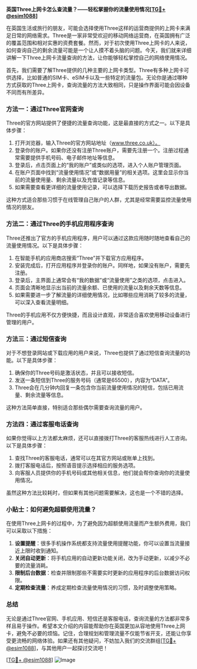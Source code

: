 **英国Three上网卡怎么查流量？——轻松掌握你的流量使用情况[[TG💪+ @esim1088](https://t.me/s/esim1088)]**

在英国生活或旅行的朋友，可能会选择使用Three这样的运营商提供的上网卡来满足日常的网络需求。Three是一家非常受欢迎的移动网络运营商，在英国拥有广泛的覆盖范围和相对实惠的资费套餐。然而，对于初次使用Three上网卡的人来说，如何查询自己的剩余流量可能是一个让人摸不着头脑的问题。今天，我们就来详细讲解一下Three上网卡流量查询的方法，让你能够轻松掌控自己的网络使用情况。

首先，我们需要了解Three提供的几种主要的上网卡类型。Three有多种上网卡可供选择，比如普通的SIM卡、eSIM卡以及一些特定的流量包。无论你是通过哪种方式获取的Three上网卡，查询流量的方法大致相同，只是操作界面可能会因设备不同而有所差异。

### 方法一：通过Three官网查询

Three的官方网站提供了便捷的流量查询功能，这是最直接的方式之一。以下是具体步骤：

1. 打开浏览器，输入Three的官方网站地址（www.three.co.uk）。
2. 登录你的账户。如果你还没有注册Three账户，需要先注册一个。注册过程通常需要提供手机号码、电子邮件地址等信息。
3. 登录后，点击页面上的“我的账户”或类似的选项，进入个人账户管理页面。
4. 在账户页面中找到“流量使用情况”或“数据用量”的相关选项。这里会显示你当前的流量使用量、剩余流量以及充值记录等信息。
5. 如果需要查看更详细的流量使用记录，可以选择下载历史报告或者导出数据。

这种方式适合那些习惯于在线管理自己账户的人群，尤其是经常需要监控流量使用情况的朋友。

### 方法二：通过Three的手机应用程序查询

Three还推出了官方的手机应用程序，用户可以通过这款应用随时随地查看自己的流量使用情况。以下是具体步骤：

1. 在智能手机的应用商店搜索“Three”并下载官方应用程序。
2. 安装完成后，打开应用程序并登录你的账户。同样地，如果没有账户，需要先注册。
3. 登录后，主界面上通常会有“我的数据”或“流量使用”之类的选项，点击进入。
4. 页面会清晰地显示出当前的流量余额、已使用的流量以及剩余天数等信息。
5. 如果需要进一步了解流量的详细使用情况，比如哪些应用消耗了较多的流量，可以深入查看流量明细。

Three的手机应用不仅方便快捷，而且设计直观，非常适合喜欢使用移动设备进行管理的用户。

### 方法三：通过短信查询

对于不想登录网站或下载应用的用户来说，Three也提供了通过短信查询流量的功能。以下是具体步骤：

1. 确保你的Three号码是激活状态，并且可以接收短信。
2. 发送一条短信到Three的服务号码（通常是65500），内容为“DATA”。
3. Three会在几分钟内回复一条包含你当前流量使用情况的短信，包括已用流量、剩余流量等信息。

这种方法简单直接，特别适合那些偶尔需要查询流量的用户。

### 方法四：通过客服电话查询

如果你觉得以上方法都太麻烦，还可以直接拨打Three的客服热线进行人工咨询。以下是具体步骤：

1. 查找Three的客服电话，通常可以在其官方网站或账单上找到。
2. 拨打客服电话后，按照语音提示选择相应的服务选项。
3. 向客服人员提供你的手机号码或其他相关信息，他们就会帮你查询你的流量使用情况。

虽然这种方法比较耗时，但如果有其他问题需要解决，这也是一个不错的选择。

### 小贴士：如何避免超额使用流量？

在使用Three上网卡的过程中，为了避免因为超额使用流量而产生额外费用，我们可以采取以下措施：

1. **设置提醒**：很多手机操作系统都支持流量使用提醒功能，你可以设置当流量接近上限时收到通知。
2. **关闭自动更新**：将手机应用的自动更新功能关闭，改为手动更新，以减少不必要的流量消耗。
3. **限制后台数据**：检查并限制那些不需要实时更新的应用程序的后台数据访问权限。
4. **定期检查流量**：养成定期检查流量使用情况的习惯，及时调整使用策略。

### 总结

无论是通过Three官网、手机应用、短信还是客服电话，查询流量的方法都非常多样且易于操作。希望本文介绍的内容能帮助你在英国更加从容地使用Three上网卡，避免不必要的烦恼。记住，合理规划和管理流量不仅能节省开支，还能让你享受更流畅的网络体验。如果还有其他疑问，不妨加入我们的交流群组[[TG💪+ @esim1088](https://t.me/s/esim1088)]，与其他用户一起探讨交流吧！

[[TG💪+ @esim1088](https://t.me/s/esim1088)] ![Image](https://i.postimg.cc/4NQfJmqS/Snipaste-2025-05-13-00-14-12.png)